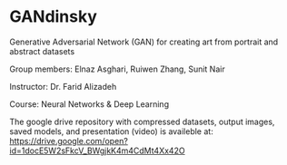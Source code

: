 # GANdinsky
Generative Adversarial Network (GAN) for creating art from portrait and abstract datasets

Group members: Elnaz Asghari, Ruiwen Zhang, Sunit Nair

Instructor: Dr. Farid Alizadeh

Course: Neural Networks & Deep Learning

The google drive repository with compressed datasets, output images, saved models, and presentation (video) is availeble at:
https://drive.google.com/open?id=1docE5W2sFkcV_BWgjkK4m4CdMt4Xx42O
